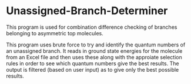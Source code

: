 # Unassigned-Branch-Determiner

This program is used for combination difference checking of branches belonging to asymmetric top molecules.

This program uses brute force to try and identify the quantum numbers of an unassigned branch.
It reads in ground state energies for the molecule from an Excel file and then uses these along with
the approiate selection rules in order to see which quantum numbers give the best results. The output
is filtered (based on user input) as to give only the best possible results.
